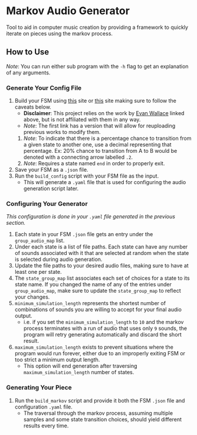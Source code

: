# Markov Audio Generator

Tool to aid in computer music creation by providing a framework to quickly iterate on pieces using the markov process.

## How to Use

*Note*: You can run either sub program with the `-h` flag to get an explanation of any arguments.

### Generate Your Config File

1. Build your FSM using [this](https://www.cs.unc.edu/~otternes/comp455/fsm_designer/) site or [this](https://madebyevan.com/fsm/) site making sure to follow the caveats below.
    - **Disclaimer**: This project relies on the work by [Evan Wallace](https://github.com/evanw) linked above, but is not affiliated with them in any way.
    - *Note*: The first link has a version that will allow for reuploading previous works to modify them.
    1. *Note*: To indicate that there is a percentage chance to transition from a given state to another one, use a decimal representing that percentage. Ex: 20% chance to transition from A to B would be denoted with a connecting arrow labelled `.2`.
    2. *Note*: Requires a state named `end` in order to properly exit.
2. Save your FSM as a `.json` file.
3. Run the `build_config` script with your FSM file as the input.
    - This will generate a `.yaml` file that is used for configuring the audio generation script later.

### Configuring Your Generator

*This configuration is done in your `.yaml` file generated in the previous section.*

1. Each state in your FSM `.json` file gets an entry under the `group_audio_map` list.
2. Under each state is a list of file paths. Each state can have any number of sounds associated with it that are selected at random when the state is selected during audio generation.
3. Update the file paths to your desired audio files, making sure to have at least one per state.
4. The `state_group_map` list associates each set of choices for a state to its state name. If you changed the name of any of the entries under `group_audio_map`, make sure to update the `state_group_map` to reflect your changes.
5. `minimum_simulation_length` represents the shortest number of combinations of sounds you are willing to accept for your final audio output.
    - i.e. if you set the `minimum_simulation_length` to `10` and the markov process terminates with a run of audio that uses only `9` sounds, the program will retry generating automatically and discard the short result.
6. `maximum_simulation_length` exists to prevent situations where the program would run forever, either due to an improperly exiting FSM or too strict a minimum output length.
    - This option will end generation after traversing `maximum_simulation_length` number of states.

### Generating Your Piece

1. Run the `build_markov` script and provide it both the FSM `.json` file and configuration `.yaml` file.
    - The traversal through the markov process, assuming multiple samples and some state transition choices, should yield different results every time.
